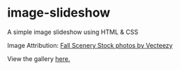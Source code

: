 # image-slideshow

A simple image slideshow using HTML &amp; CSS

Image Attribution: <a href="https://www.vecteezy.com/free-photos/fall-scenery">Fall Scenery Stock photos by Vecteezy</a>

View the gallery <a href="https://lyndsielane.github.io/image-slideshow/">here.</a>
